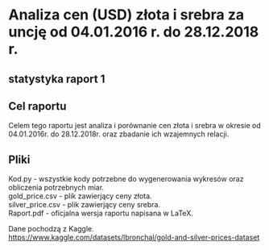 # Analiza cen (USD) złota i srebra za uncję od 04.01.2016 r. do 28.12.2018 r.
## statystyka raport 1

## Cel raportu
Celem tego raportu jest analiza i porównanie cen złota i srebra w okresie od 04.01.2016r. do 28.12.2018r. oraz zbadanie ich wzajemnych relacji. 

## Pliki
Kod.py - wszystkie kody potrzebne do wygenerowania wykresów oraz obliczenia potrzebnych miar.  
gold_price.csv - plik zawierjący ceny złota.  
silver_price.csv - plik zawierjący ceny srebra.  
Raport.pdf - oficjalna wersja raportu napisana w LaTeX.  

Dane pochodzą z Kaggle.  
https://www.kaggle.com/datasets/lbronchal/gold-and-silver-prices-dataset
